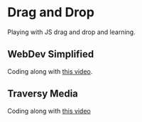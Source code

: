 # Drag and Drop

Playing with JS drag and drop and learning.

## WebDev Simplified

Coding along with [this video](https://www.youtube.com/watch?v=jfYWwQrtzzY&t=113s).

## Traversy Media

Coding along with [this video](https://www.youtube.com/watch?v=C22hQKE_32c)